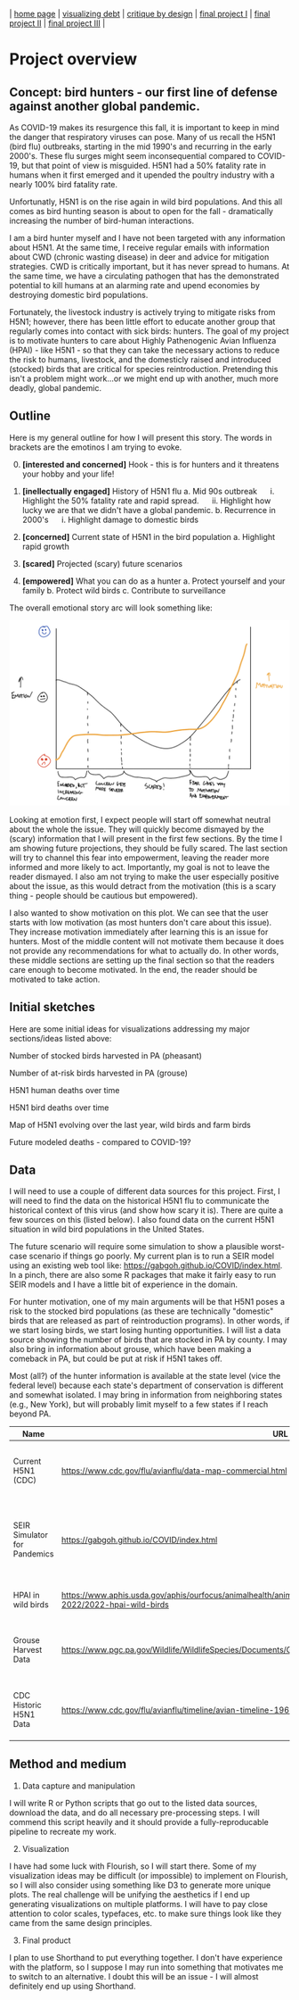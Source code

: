 | [home page](https://iankloo.github.io/Portfolio/) | [visualizing debt](visualizing-government-debt) | [critique by design](critique-by-design) | [final project I](final-project-part-one) | [final project II](final-project-part-two) | [final project III](final-project-part-three) |


# Project overview

## Concept: bird hunters - our first line of defense against another global pandemic.

As COVID-19 makes its resurgence this fall, it is important to keep in mind the danger that respiratory viruses can pose.  Many of us recall the H5N1 (bird flu) outbreaks, starting in the mid 1990's and recurring in the early 2000's.  These flu surges might seem inconsequential compared to COVID-19, but that point of view is misguided.  H5N1 had a 50% fatality rate in humans when it first emerged and it upended the poultry industry with a nearly 100% bird fatality rate.  

Unfortunatly, H5N1 is on the rise again in wild bird populations.  And this all comes as bird hunting season is about to open for the fall - dramatically increasing the number of bird-human interactions.  

I am a bird hunter myself and I have not been targeted with any information about H5N1.  At the same time, I receive regular emails with information about CWD (chronic wasting disease) in deer and advice for mitigation strategies.  CWD is critically important, but it has never spread to humans.  At the same time, we have a circulating pathogen that has the demonstrated potential to kill humans at an alarming rate and upend economies by destroying domestic bird populations.  

Fortunately, the livestock industry is actively trying to mitigate risks from H5N1; however, there has been little effort to educate another group that regularly comes into contact with sick birds: hunters.  The goal of my project is to motivate hunters to care about Highly Pathenogenic Avian Influenza (HPAI) - like H5N1 - so that they can take the necessary actions to reduce the risk to humans, livestock, and the domesticly raised and introduced (stocked) birds that are critical for species reintroduction.  Pretending this isn't a problem might work...or we might end up with another, much more deadly, global pandemic.  

## Outline

Here is my general outline for how I will present this story.  The words in brackets are the emotinos I am trying to evoke.

0. **[interested and concerned]** Hook - this is for hunters and it threatens your hobby and your life!
1. **[inellectually engaged]** History of H5N1 flu 
    a. Mid 90s outbreak
        &nbsp;&nbsp;&nbsp;&nbsp; i. Highlight the 50% fatality rate and rapid spread.
        &nbsp;&nbsp;&nbsp;&nbsp; ii. Highlight how lucky we are that we didn't have a global pandemic.
    b. Recurrence in 2000's
        &nbsp;&nbsp;&nbsp;&nbsp; i. Highlight damage to domestic birds

2. **[concerned]** Current state of H5N1 in the bird population
    a. Highlight rapid growth

3. **[scared]** Projected (scary) future scenarios

4. **[empowered]** What you can do as a hunter
    a. Protect yourself and your family
    b. Protect wild birds 
    c. Contribute to surveillance

The overall emotional story arc will look something like:

![](img/story_arc.jpg)

Looking at emotion first, I expect people will start off somewhat neutral about the whole the issue.  They will quickly become dismayed by the (scary) information that I will present in the first few sections.  By the time I am showing future projections, they should be fully scared.  The last section will try to channel this fear into empowerment, leaving the reader more informed and more likely to act.  Importantly, my goal is not to leave the reader dismayed.  I also am not trying to make the user especially positive about the issue, as this would detract from the motivation (this is a scary thing - people should be cautious but empowered).

I also wanted to show motivation on this plot.  We can see that the user starts with low motivation (as most hunters don't care about this issue).  They increase motivation immediately after learning this is an issue for hunters.  Most of the middle content will not motivate them because it does not provide any recommendations for what to actually do.  In other words, these middle sections are setting up the final section so that the readers care enough to become motivated.  In the end, the reader should be motivated to take action.



## Initial sketches

Here are some initial ideas for visualizations addressing my major sections/ideas listed above:


Number of stocked birds harvested in PA (pheasant)


Number of at-risk birds harvested in PA (grouse)


H5N1 human deaths over time


H5N1 bird deaths over time


Map of H5N1 evolving over the last year, wild birds and farm birds


Future modeled deaths - compared to COVID-19?


## Data

I will need to use a couple of different data sources for this project.  First, I will need to find the data on the historical H5N1 flu to communicate the historical context of this virus (and show how scary it is).  There are quite a few sources on this (listed below).  I also found data on the current H5N1 situation in wild bird populations in the United States.  

The future scenario will require some simulation to show a plausible worst-case scenario if things go poorly.  My current plan is to run a SEIR model using an existing web tool like: https://gabgoh.github.io/COVID/index.html.  In a pinch, there are also some R packages that make it fairly easy to run SEIR models and I have a little bit of experience in the domain.

For hunter motivation, one of my main arguments will be that H5N1 poses a risk to the stocked bird populations (as these are technically "domestic" birds that are released as part of reintroduction programs).  In other words, if we start losing birds, we start losing hunting opportunities.  I will list a data source showing the number of birds that are stocked in PA by county.  I may also bring in information about grouse, which have been making a comeback in PA, but could be put at risk if H5N1 takes off.  

Most (all?) of the hunter information is available at the state level (vice the federal level) because each state's department of conservation is different and somewhat isolated.  I may bring in information from neighboring states (e.g., New York), but will probably limit myself to a few states if I reach beyond PA.


| Name | URL | Description |
|------|-----|-------------|
|Current H5N1 (CDC)      | https://www.cdc.gov/flu/avianflu/data-map-commercial.html    |  CDC's information on H5N1 in wild and domestic birds           |
| SEIR Simulator for Pandemics      | https://gabgoh.github.io/COVID/index.html    | A simulator where I can put in the H5N1 parameters to generate likely future scenarios.            |
| HPAI in wild birds     | https://www.aphis.usda.gov/aphis/ourfocus/animalhealth/animal-disease-information/avian/avian-influenza/hpai-2022/2022-hpai-wild-birds    |  USDA's data on wild bird incidence of HPAI           |
| Grouse Harvest Data | https://www.pgc.pa.gov/Wildlife/WildlifeSpecies/Documents/Grouse%20and%20Woodcock%20Status%20Report.pdf | Historical grouse harvest data back to 1965 in Pennsylvania | 
| CDC Historic H5N1 Data | https://www.cdc.gov/flu/avianflu/timeline/avian-timeline-1960-1999.htm | CDC's resources on the history of H5N1 in birds and humans | 

## Method and medium

1. Data capture and manipulation

I will write R or Python scripts that go out to the listed data sources, download the data, and do all necessary pre-processing steps.  I will commend this script heavily and it should provide a fully-reproducable pipeline to recreate my work.

2. Visualization

I have had some luck with Flourish, so I will start there.  Some of my visualization ideas may be difficult (or impossible) to implement on Flourish, so I will also consider using something like D3 to generate more unique plots.  The real challenge will be unifying the aesthetics if I end up generating visualizations on multiple platforms.  I will have to pay close attention to color scales, typefaces, etc. to make sure things look like they came from the same design principles.  

3. Final product

I plan to use Shorthand to put everything together.  I don't have experience with the platform, so I suppose I may run into something that motivates me to switch to an alternative.  I doubt this will be an issue - I will almost definitely end up using Shorthand.



